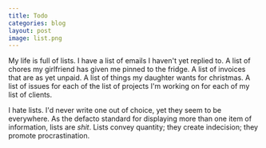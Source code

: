 ```yaml
---
title: Todo
categories: blog
layout: post
image: list.png
---
```


My life is full of lists. I have a list of emails I haven't yet replied to. A list of chores my girlfriend has given me pinned to the fridge. A list of invoices that are as yet unpaid. A list of things my daughter wants for christmas. A list of issues for each of the list of projects I'm working on for each of my list of clients.

I hate lists. I'd never write one out of choice, yet they seem to be everywhere. As the defacto standard for displaying more than one item of information, lists are *shit*. Lists convey quantity; they create indecision; they promote procrastination.